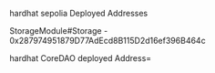 hardhat sepolia Deployed Addresses

StorageModule#Storage - 0x287974951879D77AdEcd8B115D2d16ef396B464c

hardhat CoreDAO deployed Address=

